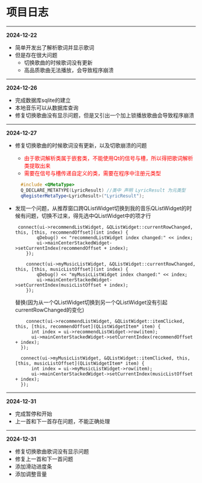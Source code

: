 # 项目日志
---
**2024-12-22**
- 简单开发出了解析歌词并显示歌词
- 但是存在很大问题
  - 切换歌曲的时候歌词没有更新
  - 高品质歌曲无法播放，会导致程序崩溃
---

**2024-12-26**
- 完成数据库sqlite的建立
- 本地音乐可以从数据库查询
- 修复切换歌曲没有显示问题，但是又引出一个加上锁播放歌曲会导致程序崩溃
---

**2024-12-27**
- 修复切换歌曲的时候歌词没有更新，以及切歌崩溃的问题
  - <span style="color:red;"> 
    由于歌词解析类属于嵌套类，不能使用Qt的信号与槽，所以得把歌词解析类提取出来</span> 
  - <span style="color:red;"> 
    需要在信号与槽传递自定义的类，需要在程序中注册元类型 </span> 
  ```C++
    #include <QMetaType>
    Q_DECLARE_METATYPE(LyricResult) //类中 声明 LyricResult 为元类型
    qRegisterMetaType<LyricResult>("LyricResult");
  ```
- 发现一个问题，从推荐窗口跨QListWidget切换到我的音乐QListWidget的时候有问题，切换不过来，得先选中QListWidget中的项才行
  ```   
   connect(ui->recommendListWidget, &QListWidget::currentRowChanged, this, [this, recommendOffset](int index) {
          qDebug() << "recommendListWidget index changed:" << index;
          ui->mainCenterStackedWidget->setCurrentIndex(recommendOffset + index);
      });

      connect(ui->myMusicListWidget, &QListWidget::currentRowChanged, this, [this, musicListOffset](int index) {
          qDebug() << "myMusicListWidget index changed:" << index;
          ui->mainCenterStackedWidget->setCurrentIndex(musicListOffset + index);
      });
  ```

  替换(因为从一个QListWidget切换到另一个QListWidget没有引起currentRowChanged的变化)

  ```
      connect(ui->recommendListWidget, &QListWidget::itemClicked, this, [this, recommendOffset](QListWidgetItem* item) {
        int index = ui->recommendListWidget->row(item);
        ui->mainCenterStackedWidget->setCurrentIndex(recommendOffset + index);
    });

    connect(ui->myMusicListWidget, &QListWidget::itemClicked, this, [this, musicListOffset](QListWidgetItem* item) {
        int index = ui->myMusicListWidget->row(item);
        ui->mainCenterStackedWidget->setCurrentIndex(musicListOffset + index);
    });
  ```
---
  **2024-12-31**
- 完成暂停和开始
- 上一首和下一首存在问题，不能正确处理

---
  **2024-12-31**
- 修复切换歌曲歌词没有显示问题
- 修复上一首和下一首问题
- 添加滑动进度条
- 添加调整音量